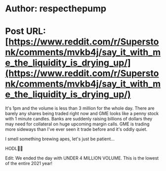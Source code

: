 # Author: respecthepump
# Post URL: [https://www.reddit.com/r/Superstonk/comments/mvkb4j/say_it_with_me_the_liquidity_is_drying_up/](https://www.reddit.com/r/Superstonk/comments/mvkb4j/say_it_with_me_the_liquidity_is_drying_up/)


It's 1pm and the volume is less than 3 million for the whole day. There are barely any shares being traded right now and GME looks like a penny stock with 1 minute candles. Banks are suddenly raising billions of dollars they may need for collateral on huge upcoming margin calls. GME is trading more sideways than I've ever seen it trade before and it's oddly quiet. 

I smell something brewing apes, let's just be patient...

HODL💎👐

Edit: We ended the day with UNDER 4 MILLION VOLUME. This is the lowest of the entire 2021 year!